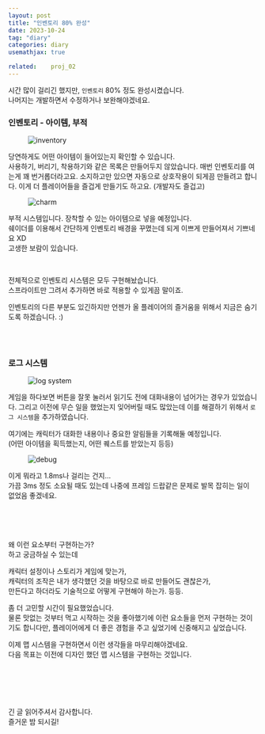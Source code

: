 ```yaml
---
layout: post
title: "인벤토리 80% 완성"
date: 2023-10-24
tag: "diary"
categories: diary
usemathjax: true

related:    proj_02
---
```


시간 많이 걸리긴 했지만, `인벤토리` 80% 정도 완성시켰습니다.  
나머지는 개발하면서 수정하거나 보완해야겠네요.

<h3>인벤토리 - 아이템, 부적</h3>

<figure>
    <img class="title-image" src="{{ site.image_location }}/diary/proj2_diary/04/item.gif" alt="inventory">
</figure>

당연하게도 어떤 아이템이 들어있는지 확인할 수 있습니다.  
사용하기, 버리기, 착용하기와 같은 목록은 만들어두지 않았습니다. 
매번 인벤토리를 여는게 꽤 번거롭더라고요. 소지하고만 있으면 자동으로 상호작용이 되게끔 만들려고 합니다.
이게 더 플레이어들을 즐겁게 만들기도 하고요. (개발자도 즐겁고)

<figure>
    <img class="title-image" src="{{ site.image_location }}/diary/proj2_diary/04/charm.png" alt="charm">
</figure>

부적 시스템입니다. 장착할 수 있는 아이템으로 넣을 예정입니다.  
쉐이더를 이용해서 간단하게 인벤토리 배경을 꾸몄는데 되게 이쁘게 만들어져서 기쁘네요 XD  
고생한 보람이 있습니다.

<br/>

전체적으로 인벤토리 시스템은 모두 구현해놨습니다.  
스프라이트만 그려서 추가하면 바로 적용할 수 있게끔 말이죠.  

인벤토리의 다른 부분도 있긴하지만 언젠가 올 플레이어의 즐거움을 위해서 지금은 숨기도록 하겠습니다. :)

<br/>
<br/>

<h3>로그 시스템</h3>

<figure>
    <img class="title-image" src="{{ site.image_location }}/diary/proj2_diary/04/log.gif" alt="log system">
</figure>

게임을 하다보면 버튼을 잘못 눌러서 읽기도 전에 대화내용이 넘어가는 경우가 있었습니다. 
그리고 이전에 무슨 일을 했었는지 잊어버릴 때도 많았는데 이를 해결하기 위해서 `로그 시스템`을 추가하였습니다.

여기에는 캐릭터가 대화한 내용이나 중요한 알림들을 기록해둘 예정입니다.   
(어떤 아이템을 획득했는지, 어떤 퀘스트를 받았는지 등등)  

<figure>
    <img class="title-image" src="{{ site.image_location }}/diary/proj2_diary/04/debug.png" alt="debug">
</figure>

이게 뭐라고 1.8ms나 걸리는 건지...  
가끔 3ms 정도 소요될 때도 있는데 나중에 프레임 드랍같은 문제로 발목 잡히는 일이 없었음 좋겠네요.

<br/>
<br/>
<br/>

왜 이런 요소부터 구현하는가?  
하고 궁금하실 수 있는데

캐릭터 설정이나 스토리가 게임에 맞는가,  
캐릭터의 조작은 내가 생각했던 것을 바탕으로 바로 만들어도 괜찮은가,  
만든다고 하더라도 기술적으로 어떻게 구현해야 하는가. 등등.

좀 더 고민할 시간이 필요했었습니다.  
물론 맛없는 것부터 먹고 시작하는 것을 좋아했기에 이런 요소들을 먼저 구현하는 것이기도 합니다만, 
플레이어에게 더 좋은 경험을 주고 싶었기에 신중해지고 싶었습니다.

이제 맵 시스템을 구현하면서 이런 생각들을 마무리해야겠네요.  
다음 목표는 이전에 디자인 했던 맵 시스템을 구현하는 것입니다.

<br/>
<br/>
<br/>
<br/>

긴 글 읽어주셔서 감사합니다.  
즐거운 밤 되시길!